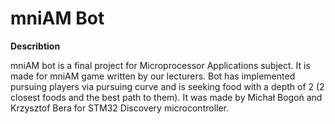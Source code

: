 # mniAM Bot
**Describtion** <br/>

mniAM bot is a final project for Microprocessor Applications subject. It is made for mniAM game written by our lecturers. Bot has implemented pursuing players via pursuing curve and is seeking food with a depth of 2 (2 closest foods and the best path to them). It was made by Michał Bogoń and Krzysztof Bera for STM32 Discovery microcontroller. <br/>

